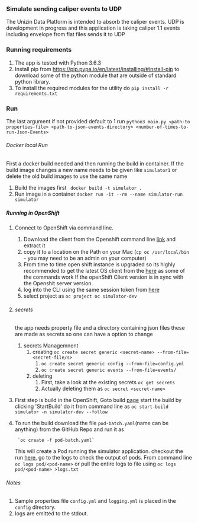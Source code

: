 ### Simulate sending caliper events to UDP
 The Unizin Data Platform is intended to absorb the caliper events. UDP is development in progress and this application is taking caliper 1.1 events including envelope from flat files sends it to UDP

### Running requirements
1. The app is tested with Python 3.6.3
2. Install pip from https://pip.pypa.io/en/latest/installing/#install-pip to download some of the python module that are outside of standard python library.
3. To install the required modules for the utility do `pip install -r requirements.txt`

### Run 
 The last argument if not provided default to 1 run
 `python3 main.py <path-to properties-file> <path-to-json-events-directory> <number-of-times-to-run-Json-Events>` 


###### Docker local Run
 First a docker build needed and then running the build in container. 
 If the build image changes a new name needs to be given like `simulator1` or delete the old build images to use the same name
1. Build the images first  ` docker build -t simulator .` 
2. Run image in a container `docker run -it --rm --name simulator-run simulator`

##### Running in OpenShift
1. Connect to OpenShift via command line.
    1. Download the client from the Openshift command line [link](https://openshift.dsc.umich.edu:8443/console/command-line) and extract it
    2. copy it to a location on the Path on your Mac (`cp oc /usr/local/bin` - you may need to be an admin on your computer)
    3. From time to time open shift instance is upgraded so its highly recommended to get the latest OS client from the 
       [here](https://openshift.dsc.umich.edu:8443/console/command-line`) as some of the commands work If the openShift 
       Client version is in sync with the Openshit server version. 
    4. log into the CLI using the same session token from [here](https://openshift.dsc.umich.edu:8443/console/command-line)
    5. select project as `oc project oc simulator-dev`
2. ###### secrets
    the app needs property file and a directory containing json files these are made as secrets so one can have a option to change
    1. secrets Managemnent
       1. creating `oc create secret generic <secret-name> --from-file=<secret-file/s>`
            1. `oc create secret generic config --from-file=config.yml`
            2. `oc create secret generic events --from-file=events/`
       2. deleting
            1. First, take a look at the existing secrets `oc get secrets` 
            2. Actually deleting them as `oc secret <secret-name>`
3. First step is build in the OpenShift, Goto build [page](https://openshift.dsc.umich.edu:8443/console/project/simulator-dev/browse/builds/simulator) start the build by clicking 'StartBuild' 
    do it from command line as `oc start-build simulator -n simulator-dev --follow`
4. To run the build download the file `pod-batch.yaml`(name can be anything) from the GitHub Repo and run it as
 
        `oc create -f pod-batch.yaml`
   This will create a Pod running the simulator application. checkout the run [here](https://openshift.dsc.umich.edu:8443/console/project/simulator-dev/browse/pods), go to the logs  to check the output of pods. 
   From command line `oc logs pod/<pod-name>` or pull the entire logs to file using `oc logs pod/<pod-name> >logs.txt`
   

###### Notes 

1. Sample properties file `config.yml` and `logging.yml` is placed in the `config` directory. 
2. logs are emitted to the stdout. 

